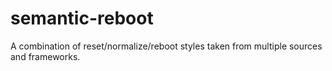 # semantic-reboot
A combination of reset/normalize/reboot styles taken from multiple sources and frameworks.
